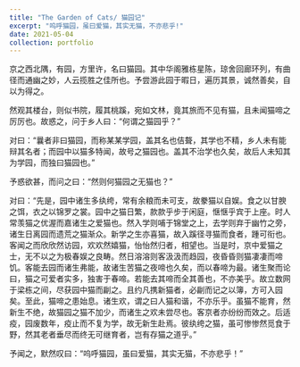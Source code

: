 ```yaml
---
title: "The Garden of Cats/ 猫园记"
excerpt: "呜呼猫园，虽曰爱猫，其实无猫，不亦悲乎!"
date: 2021-05-04
collection: portfolio
---
```




京之西北隅，有园，方里许，名曰猫园。其中华阁雅栋星陈，琼舍回廊环列，有曲径而通幽之妙，人云揽胜之佳所也。予尝游此园于暇日，遍历其景，诚然善矣，自以为得之。

然观其楼台，则似书院，履其桃蹊，宛如文林，竟其旅而不见有猫，且未闻猫啼之厉厉也。故惑之，问于乡人曰：“何谓之猫园乎？”

对曰：“曩者非曰猫园，而称某某学园，盖其名也佶聱，其学也不精，乡人未有能辩其名者；而园中以猫多特闻，故号之猫园也。盖其不治学也久矣，故后人未知其为学园，而独曰猫园也。”

予惑欲甚，而问之曰：“然则何猫园之无猫也？”

对曰：“先是，园中诸生多纨绔，常有余粮而未可支，故豢猫以自娱。食之以甘腴之饵，衣之以锦罗之裳。园中之猫日繁，款款乎步于闲庭，惬惬乎宾于上座。时人常羡猫之优渥而嘉诸生之爱猫也。然入学则哺于锦堂之上，去学则弃于幽竹之旁，诸生日离园而遗荒之猫渐众。新学之生亦喜猫，故入蹊径寻猫而食者，踵可衔也。客闻之而欣欣然访园，欢欢然嬉猫，怡怡然归者，相望也。当是时，京中爱猫之士，无不以之为极春娱之良畴。然日溶溶则客汲汲而趋园，夜昏昏则猫凄凄而啼饥。客能去园而诸生弗能，故诸生苦猫之夜啼也久矣，而以春啼为最。诸生聚而论曰，猫之可爱者实多，独害于春啼。若能去其啼而全其善也，不亦美乎。故立数网于梁栋之间，尽获园中猫而㓲之。且约凡携新猫者，必㓲而记之以簿，方可入园矣。至此，猫啼之患始息。诸生欢，谓之曰人猫和谐，不亦乐乎。虽猫不能育，然新生不绝，故猫园之猫不加少，而诸生之欢未尝尽也。客京者亦纷纷而效之。后适疫，园废数年，疫止而不复为学，故无新生赴焉。彼纨绔之猫，虽可惨惨然觅食于野，然其老者垂尽而终无可继育者，岂有存猫之道乎。”

予闻之，默然叹曰：“呜呼猫园，虽曰爱猫，其实无猫，不亦悲乎！”
